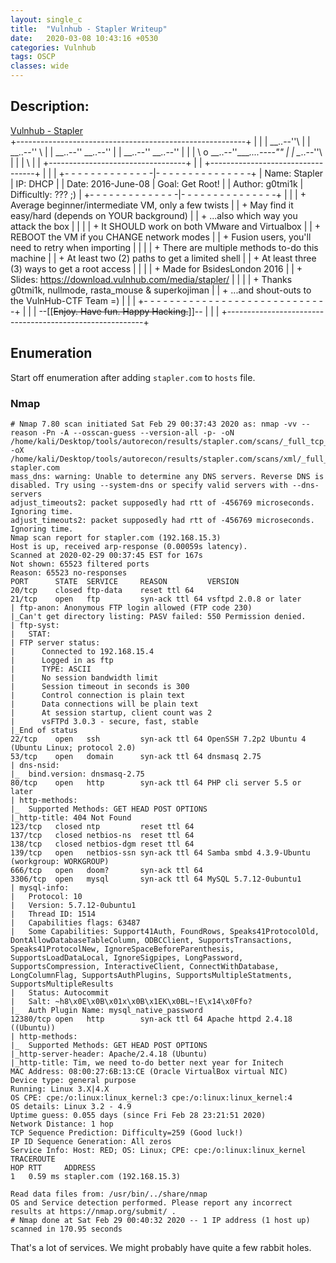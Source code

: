 ```yaml
---
layout: single_c
title:  "Vulnhub - Stapler Writeup"
date:   2020-03-08 10:43:16 +0530
categories: Vulnhub
tags: OSCP
classes: wide
---
```


## Description:
[Vulnhub - Stapler](https://www.vulnhub.com/entry/stapler-1,150/)<br>
+---------------------------------------------------------+
|                                                         |
|                                  __..--''\              |
|                          __..--''         \             |
|                  __..--''          __..--''             |
|          __..--''          __..--''       |             |
|          \ o        __..--''____....----""              |
|           \__..--''\                                    |
|           |         \                                   |
|          +----------------------------------+           |
|          +----------------------------------+           |
|                                                         |
+- - - - - - - - - - - - - -|- - - - - - - - - - - - - - -+
|   Name: Stapler           |          IP: DHCP           |
|   Date: 2016-June-08      |        Goal: Get Root!      |
| Author: g0tmi1k           | Difficultly: ??? ;)         |
+- - - - - - - - - - - - - -|- - - - - - - - - - - - - - -+
|                                                         |
| + Average beginner/intermediate VM, only a few twists   |
|   + May find it easy/hard (depends on YOUR background)  |
|   + ...also which way you attack the box                |
|                                                         |
| + It SHOULD work on both VMware and Virtualbox          |
|   + REBOOT the VM if you CHANGE network modes           |
|   + Fusion users, you'll need to retry when importing   |
|                                                         |
| + There are multiple methods to-do this machine         |
|   + At least two (2) paths to get a limited shell       |
|   + At least three (3) ways to get a root access        |
|                                                         |
| + Made for BsidesLondon 2016                            |
|   + Slides: https://download.vulnhub.com/media/stapler/ |
|                                                         |
| + Thanks g0tmi1k, nullmode, rasta_mouse & superkojiman  |
|   + ...and shout-outs to the VulnHub-CTF Team =)        |
|                                                         |
+- - - - - - - - - - - - - - - - - - - - - - - - - - - - -+
|                                                         |
|       --[[~~Enjoy. Have fun. Happy Hacking.~~]]--       |
|                                                         |
+---------------------------------------------------------+

## Enumeration
Start off enumeration after adding `stapler.com` to `hosts` file.

### Nmap
```
# Nmap 7.80 scan initiated Sat Feb 29 00:37:43 2020 as: nmap -vv --reason -Pn -A --osscan-guess --version-all -p- -oN /home/kali/Desktop/tools/autorecon/results/stapler.com/scans/_full_tcp_nmap.txt -oX /home/kali/Desktop/tools/autorecon/results/stapler.com/scans/xml/_full_tcp_nmap.xml stapler.com
mass_dns: warning: Unable to determine any DNS servers. Reverse DNS is disabled. Try using --system-dns or specify valid servers with --dns-servers
adjust_timeouts2: packet supposedly had rtt of -456769 microseconds.  Ignoring time.
adjust_timeouts2: packet supposedly had rtt of -456769 microseconds.  Ignoring time.
Nmap scan report for stapler.com (192.168.15.3)
Host is up, received arp-response (0.00059s latency).
Scanned at 2020-02-29 00:37:45 EST for 167s
Not shown: 65523 filtered ports
Reason: 65523 no-responses
PORT      STATE  SERVICE     REASON         VERSION
20/tcp    closed ftp-data    reset ttl 64
21/tcp    open   ftp         syn-ack ttl 64 vsftpd 2.0.8 or later
| ftp-anon: Anonymous FTP login allowed (FTP code 230)
|_Can't get directory listing: PASV failed: 550 Permission denied.
| ftp-syst: 
|   STAT: 
| FTP server status:
|      Connected to 192.168.15.4
|      Logged in as ftp
|      TYPE: ASCII
|      No session bandwidth limit
|      Session timeout in seconds is 300
|      Control connection is plain text
|      Data connections will be plain text
|      At session startup, client count was 2
|      vsFTPd 3.0.3 - secure, fast, stable
|_End of status
22/tcp    open   ssh         syn-ack ttl 64 OpenSSH 7.2p2 Ubuntu 4 (Ubuntu Linux; protocol 2.0)
53/tcp    open   domain      syn-ack ttl 64 dnsmasq 2.75
| dns-nsid: 
|_  bind.version: dnsmasq-2.75
80/tcp    open   http        syn-ack ttl 64 PHP cli server 5.5 or later
| http-methods: 
|_  Supported Methods: GET HEAD POST OPTIONS
|_http-title: 404 Not Found
123/tcp   closed ntp         reset ttl 64
137/tcp   closed netbios-ns  reset ttl 64
138/tcp   closed netbios-dgm reset ttl 64
139/tcp   open   netbios-ssn syn-ack ttl 64 Samba smbd 4.3.9-Ubuntu (workgroup: WORKGROUP)
666/tcp   open   doom?       syn-ack ttl 64
3306/tcp  open   mysql       syn-ack ttl 64 MySQL 5.7.12-0ubuntu1
| mysql-info: 
|   Protocol: 10
|   Version: 5.7.12-0ubuntu1
|   Thread ID: 1514
|   Capabilities flags: 63487
|   Some Capabilities: Support41Auth, FoundRows, Speaks41ProtocolOld, DontAllowDatabaseTableColumn, ODBCClient, SupportsTransactions, Speaks41ProtocolNew, IgnoreSpaceBeforeParenthesis, SupportsLoadDataLocal, IgnoreSigpipes, LongPassword, SupportsCompression, InteractiveClient, ConnectWithDatabase, LongColumnFlag, SupportsAuthPlugins, SupportsMultipleStatments, SupportsMultipleResults
|   Status: Autocommit
|   Salt: ~h8\x0E\x0B\x01x\x0B\x1EK\x0BL~!E\x14\x0Ffo?
|_  Auth Plugin Name: mysql_native_password
12380/tcp open   http        syn-ack ttl 64 Apache httpd 2.4.18 ((Ubuntu))
| http-methods: 
|_  Supported Methods: GET HEAD POST OPTIONS
|_http-server-header: Apache/2.4.18 (Ubuntu)
|_http-title: Tim, we need to-do better next year for Initech
MAC Address: 08:00:27:6B:13:CE (Oracle VirtualBox virtual NIC)
Device type: general purpose
Running: Linux 3.X|4.X
OS CPE: cpe:/o:linux:linux_kernel:3 cpe:/o:linux:linux_kernel:4
OS details: Linux 3.2 - 4.9
Uptime guess: 0.055 days (since Fri Feb 28 23:21:51 2020)
Network Distance: 1 hop
TCP Sequence Prediction: Difficulty=259 (Good luck!)
IP ID Sequence Generation: All zeros
Service Info: Host: RED; OS: Linux; CPE: cpe:/o:linux:linux_kernel
TRACEROUTE
HOP RTT     ADDRESS
1   0.59 ms stapler.com (192.168.15.3)

Read data files from: /usr/bin/../share/nmap
OS and Service detection performed. Please report any incorrect results at https://nmap.org/submit/ .
# Nmap done at Sat Feb 29 00:40:32 2020 -- 1 IP address (1 host up) scanned in 170.95 seconds
```

That's a lot of services. We might probably have quite a few rabbit holes.

